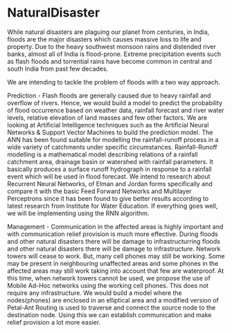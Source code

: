 # NaturalDisaster
While natural disasters are plaguing our planet from centuries, in India, floods are the major disasters which causes massive loss to life and property. Due to the heavy southwest monsoon rains and distended river banks, almost all of India is flood-prone. Extreme precipitation events such as flash floods and torrential rains have become common in central and south India from past few decades.

We are intending to tackle the problem of floods with a two way approach. 

Prediction - Flash floods are generally caused due to heavy rainfall and overflow of rivers. Hence, we would build a model to predict the probability of flood occurrence based on weather data, rainfall forecast and river water levels, relative elevation of land masses and few other factors. We are looking at Artificial Intelligence techniques such as the Artificial Neural Networks & Support Vector Machines to build the prediction model. The ANN has been found suitable for modelling the rainfall-runoff process in a wide variety of catchments under specific circumstances. 
Rainfall-Runoff modelling is a mathematical model describing relations of a rainfall catchment area, drainage basin or watershed with rainfall parameters. It basically produces a surface runoff hydrograph in response to a rainfall event which will be used in flood forecast.
We intend to research about Recurrent Neural Networks, of Elman and Jordan forms specifically and compare it with the basic Feed Forward Networks and Multilayer Perceptrons since it has been found to give better results according to latest research from Institute for Water Education. If everything goes well, we will be implementing using the RNN algorithm.


Management - Communication in the affected areas is highly important and with communication relief provision is much more effective. During floods and other natural disasters there will be damage to infrastructurring floods and other natural disasters there will be damage to infrastructure. Network towers will cease to work. But, many cell phones may still be working. Some may be present in neighbouring unaffected areas and some phones in the affected areas may still work taking into account that few are waterproof. 
At this time, when network towers cannot be used, we propose the use of Mobile Ad-Hoc networks using the working cell phones. This does not require any infrastructure. We would build a model where the nodes(phones) are enclosed in an elliptical area and a modified version of Petal-Ant Routing is used to traverse and connect the source node to the destination node. Using this we can establish communication and make relief provision a lot more easier.
